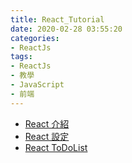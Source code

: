```yaml
---
title: React_Tutorial
date: 2020-02-28 03:55:20
categories:
- ReactJs
tags:
- ReactJs
- 教學
- JavaScript
- 前端
---
```


* [React 介紹](/ReactIntro)
* [React 設定](/react-setting)
* [React ToDoList](/react-todolist)
